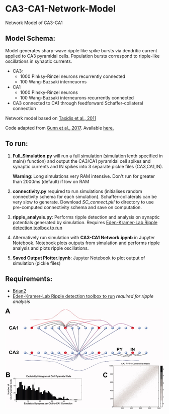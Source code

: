 # CA3-CA1-Network-Model
Network Model of CA3-CA1

## Model Schema:
Model generates sharp-wave ripple like spike bursts via dendritic current applied to CA3 pyramidal cells. Population bursts correspond to ripple-like oscillations in synaptic currents.
*    CA3:
        - 1000 Pinksy-Rinzel neurons recurrently connected
        - 100 Wang-Buzsaki interneuorns
*    CA1
        - 1000 Pinsky-Rinzel neurons
        - 100 Wang-Buzsaki interneurons recurrently connected
*    CA3 connected to CA1 through feedforward Schaffer-collateral connection



Network model based on [Taxidis et al., 2011](https://onlinelibrary.wiley.com/doi/full/10.1002/hipo.20930)

Code adapted from [Gunn et al., 2017](https://academic.oup.com/cercor/article/27/8/4182/3778268). Available [here.](https://senselab.med.yale.edu/ModelDB/showmodel.cshtml?model=225906#tabs-1)

## To run:
1. **Full_Simulation.py** will run a full simulation (simulation lenth specified in main() function) and output the CA3/CA1 pyramidal cell spikes and synaptic currents and IN spikes into 3 separate pickle files (CA3,CA1,IN). 
    
    **Warning**: Long simulations very RAM intensive. Don't run for greater than 2000ms (default) if low on RAM
    
2. **connectivity.py** required to run simulations (initialises random connectivity schema for each simulation). Schaffer-collaterals can be very slow to generate. Download *SC_connect.pkl* to directory to use pre-computed connectivity schema and save on computation.

3. **ripple_analysis.py**: Performs ripple detection and analysis on synaptic potentials generated by simulation. Requires [Eden-Kramer-Lab Ripple detection toolbox to run](https://github.com/Eden-Kramer-Lab/ripple_detection)

3. Alternatively run simulation with **CA3-CA1 Network.ipynb** in Jupyter Notebook. Notebook plots outputs from simulation and performs ripple analysis and plots ripple oscillations.

4. **Saved Output Plotter.ipynb**: Jupyter Notebook to plot output of simulation (pickle files)

## Requirements:
* [Brian2](https://brian2.readthedocs.io/en/stable/) 
* [Eden-Kramer-Lab Ripple detection toolbox to run](https://github.com/Eden-Kramer-Lab/ripple_detection) *required for ripple analysis*

![alt text](https://github.com/EdMorrell/CA3-CA1-Network-Model/blob/main/ca3_ca1.jpg "")
